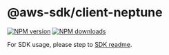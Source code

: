 # @aws-sdk/client-neptune

[![NPM version](https://img.shields.io/npm/v/@aws-sdk/client-neptune/rc.svg)](https://www.npmjs.com/package/@aws-sdk/client-neptune)
[![NPM downloads](https://img.shields.io/npm/dm/@aws-sdk/client-neptune.svg)](https://www.npmjs.com/package/@aws-sdk/client-neptune)

For SDK usage, please step to [SDK readme](https://github.com/aws/aws-sdk-js-v3).
